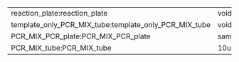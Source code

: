 ||||
|----|----|----|
|reaction_plate:reaction_plate|void|void|
|template_only_PCR_MIX_tube:template_only_PCR_MIX_tube|void|template_only_water_tube:template_only_water_tube|
|PCR_MIX_PCR_plate:PCR_MIX_PCR_plate|sample_DNAs_tube:sample_DNAs_tube|water_tube:water_tube|
|PCR_MIX_tube:PCR_MIX_tube|10uM_primer_F_tube:10uM_primer_F_tube|10uM_primer_R_tube:10uM_primer_R_tube|
